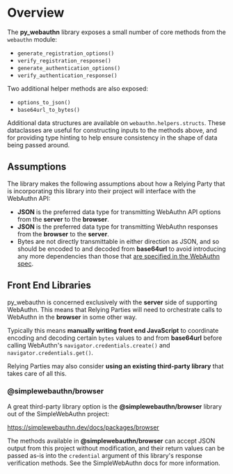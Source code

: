 # Overview

The **py_webauthn** library exposes a small number of core methods from the `webauthn` module:

- `generate_registration_options()`
- `verify_registration_response()`
- `generate_authentication_options()`
- `verify_authentication_response()`

Two additional helper methods are also exposed:

- `options_to_json()`
- `base64url_to_bytes()`

Additional data structures are available on `webauthn.helpers.structs`. These dataclasses are useful for constructing inputs to the methods above, and for providing type hinting to help ensure consistency in the shape of data being passed around.

## Assumptions

The library makes the following assumptions about how a Relying Party that is incorporating this library into their project will interface with the WebAuthn API:

- **JSON** is the preferred data type for transmitting WebAuthn API options from the **server** to the **browser**.
- **JSON** is the preferred data type for transmitting WebAuthn responses from the **browser** to the **server**.
- Bytes are not directly transmittable in either direction as JSON, and so should be encoded to and decoded from **base64url** to avoid introducing any more dependencies than those that [are specified in the WebAuthn spec](https://www.w3.org/TR/webauthn-2/#sctn-dependencies).

## Front End Libraries

py_webauthn is concerned exclusively with the **server** side of supporting WebAuthn. This means that Relying Parties will need to orchestrate calls to WebAuthn in the **browser** in some other way.

Typically this means **manually writing front end JavaScript** to coordinate encoding and decoding certain `bytes` values to and from **base64url** before calling WebAuthn's `navigator.credentials.create()` and `navigator.credentials.get()`.

Relying Parties may also consider **using an existing third-party library** that takes care of all this.

### @simplewebauthn/browser

A great third-party library option is the **@simplewebauthn/browser** library out of the SimpleWebAuthn project:

<https://simplewebauthn.dev/docs/packages/browser>

The methods available in **@simplewebauthn/browser** can accept JSON output from this project without modification, and their return values can be passed as-is into the `credential` argument of this library's response verification methods. See the SimpleWebAuthn docs for more information.
